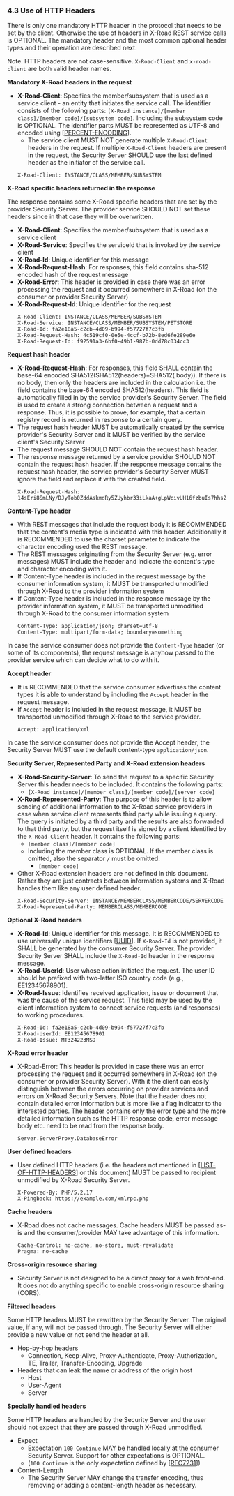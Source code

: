 ### 4.3 Use of HTTP Headers

There is only one mandatory HTTP header in the protocol that needs to be set by the client. Otherwise the use of headers
in X-Road REST service calls is OPTIONAL. The mandatory header and the most common optional header types and their
operation are described next.

Note. HTTP headers are not case-sensitive. `X-Road-Client` and `x-road-client` are both valid header names.

**Mandatory X-Road headers in the request**

- **X-Road-Client**: Specifies the member/subsystem that is used as a service client - an entity that initiates the
  service call. The identifier consists of the following
  parts: `[X-Road instance]/[member class]/[member code]/[subsystem code]`. Including the subsystem code is OPTIONAL.
  The identifier parts MUST be represented as UTF-8 and encoded using \[[PERCENT-ENCODING](#Ref_PERCENTENC)\].
    - The service client MUST NOT generate multiple `X-Road-Client` headers in the request. If multiple `X-Road-Client`
      headers are present in the request, the Security Server SHOULD use the last defined header as the initiator of the
      service call.
  ```http
  X-Road-Client: INSTANCE/CLASS/MEMBER/SUBSYSTEM
  ```

**X-Road specific headers returned in the response**

The response contains some X-Road specific headers that are set by the provider Security Server. The provider service
SHOULD NOT set these headers since in that case they will be overwritten.

- **X-Road-Client**:  Specifies the member/subsystem that is used as a service client
- **X-Road-Service**:  Specifies the serviceId that is invoked by the service client
- **X-Road-Id**: Unique identifier for this message
- **X-Road-Request-Hash**: For responses, this field contains sha-512 encoded hash of the request message
- **X-Road-Error**: This header is provided in case there was an error processing the request and it occurred somewhere
  in X-Road (on the consumer or provider Security Server)
- **X-Road-Request-Id**: Unique identifier for the request
  ```http
  X-Road-Client: INSTANCE/CLASS/MEMBER/SUBSYSTEM
  X-Road-Service: INSTANCE/CLASS/MEMBER/SUBSYSTEM/PETSTORE
  X-Road-Id: fa2e18a5-c2cb-4d09-b994-f57727f7c3fb
  X-Road-Request-Hash: 4c519cf0-0e5e-4ccf-b72b-8ed6fe289e6e
  X-Road-Request-Id: f92591a3-6bf0-49b1-987b-0dd78c034cc3
  ```

**Request hash header**

- **X-Road-Request-Hash**: For responses, this field SHALL contain the base-64 encoded SHA512(SHA512(headers)+SHA512(
  body)). If there is no body, then only the headers are included in the calculation i.e. the field contains the base-64
  encoded SHA512(headers). This field is automatically filled in by the service provider's Security Server. The field is
  used to create a strong connection between a request and a response. Thus, it is possible to prove, for example, that
  a certain registry record is returned in response to a certain query.
- The request hash header MUST be automatically created by the service provider's Security Server
  and it MUST be verified by the service client's Security Server
- The request message SHOULD NOT contain the request hash header.
- The response message returned by a service provider SHOULD NOT contain the request hash header. If the response
  message contains the request hash header, the service provider's Security Server MUST ignore the field and replace it
  with the created field.
  ```http
  X-Road-Request-Hash: 14sEri8SmLNy/DJyTob0ZddAskmdRy5ZUyhbr33iLkaA+gLpWcivUH16fzbuIs7hhs2AnA4lJDloyIihXMlVQA== 
  ```

**Content-Type header**

- With REST messages that include the request body it is RECOMMENDED that the content's media type is indicated with
  this header. Additionally it is RECOMMENDED to use the charset parameter to indicate the character encoding used the
  REST message.
- The REST messages originating from the Security Server (e.g. error messages) MUST include the header and indicate the
  content's type and character encoding with it.
- If Content-Type header is included in the request message by the consumer information system, it MUST be transported
  unmodified through X-Road to the provider information system
- If Content-Type header is included in the response message by the provider information system, it MUST be transported
  unmodified through X-Road to the consumer information system
  ```http
  Content-Type: application/json; charset=utf-8
  Content-Type: multipart/form-data; boundary=something
  ```

In case the service consumer does not provide the `Content-Type` header (or some of its components), the request message
is anyhow passed to the provider service which can decide what to do with it.

**Accept header**

- It is RECOMMENDED that the service consumer advertises the content types it is able to understand by including
  the `Accept` header in the request message.
- If `Accept` header is included in the request message, it MUST be transported unmodified through X-Road to the service
  provider.
  ```http
  Accept: application/xml
  ```

In case the service consumer does not provide the Accept header, the Security Server MUST use the default
content-type `application/json`.

**Security Server, Represented Party and X-Road extension headers**

- **X-Road-Security-Server**: To send the request to a specific Security Server this header needs to be included. It
  contains the following parts:
    - `[X-Road instance]/[member class]/[member code]/[server code]`
- **X-Road-Represented-Party**: The purpose of this header is to allow sending of additional information to the X-Road
  service providers in case when service client represents third party while issuing a query. The query is initiated by
  a third party and the results are also forwarded to that third party, but the request itself is signed by a client
  identified by the `X-Road-Client` header. It contains the following parts:
    - `[member class]/[member code]`
    - Including the member class is OPTIONAL. If the member class is omitted, also the separator `/` must be omitted:
        - `[member code]`
- Other X-Road extension headers are not defined in this document. Rather they are just contracts between information
  systems and X-Road handles them like any user defined header.
  ```http
  X-Road-Security-Server: INSTANCE/MEMBERCLASS/MEMBERCODE/SERVERCODE
  X-Road-Represented-Party: MEMBERCLASS/MEMBERCODE
  ```

**Optional X-Road headers**

- **X-Road-Id**: Unique identifier for this message. It is RECOMMENDED to use universally unique identifiers
  \[[UUID](#Ref_UUID)\]. If `X-Road-Id` is not provided, it SHALL be generated by the consumer Security Server. The
  provider Security Server SHALL include the `X-Road-Id` header in the response message.
- **X-Road-UserId**: User whose action initiated the request. The user ID should be prefixed with two-letter ISO country
  code (e.g., EE12345678901).
- **X-Road-Issue**: Identifies received application, issue or document that was the cause of the service request. This
  field may be used by the client information system to connect service requests (and responses) to working procedures.
  ```http
  X-Road-Id: fa2e18a5-c2cb-4d09-b994-f57727f7c3fb
  X-Road-UserId: EE12345678901
  X-Road-Issue: MT324223MSD
  ```

**X-Road error header**

- X-Road-Error: This header is provided in case there was an error processing the request and it occurred somewhere in
  X-Road (on the consumer or provider Security Server). With it the client can easily distinguish between the errors
  occurring on provider services and errors on X-Road Security Servers. Note that the header does not contain detailed
  error information but is more like a flag indicator to the interested parties. The header contains only the error type
  and the more detailed information such as the HTTP response code, error message body etc. need to be read from the
  response body.
  ```
  Server.ServerProxy.DatabaseError
  ```

**User defined headers**

- User defined HTTP headers (i.e. the headers not mentioned in \[[LIST-OF-HTTP-HEADERS](#Ref_HTTPHEADERS)\] or this
  document) MUST be passed to recipient unmodified by X-Road Security Server.
  ```http
  X-Powered-By: PHP/5.2.17
  X-Pingback: https://example.com/xmlrpc.php
  ```

**Cache headers**

- X-Road does not cache messages. Cache headers MUST be passed as-is and the consumer/provider MAY take advantage of
  this information.
  ```http
  Cache-Control: no-cache, no-store, must-revalidate
  Pragma: no-cache
  ```

**Cross-origin resource sharing**

- Security Server is not designed to be a direct proxy for a web front-end. It does not do anything specific to enable
  cross-origin resource sharing (CORS).

**Filtered headers**

Some HTTP headers MUST be rewritten by the Security Server. The original value, if any, will not be passed through. The
Security Server will either provide a new value or not send the header at all.

- Hop-by-hop headers
    - Connection, Keep-Alive, Proxy-Authenticate, Proxy-Authorization, TE, Trailer, Transfer-Encoding, Upgrade
- Headers that can leak the name or address of the origin host
    - Host
    - User-Agent
    - Server

**Specially handled headers**

Some HTTP headers are handled by the Security Server and the user should not expect that they are passed through X-Road
unmodified.

- Expect
    - Expectation `100 Continue`  MAY be handled locally at the consumer Security Server. Support for other expectations
      is OPTIONAL.
    - (`100 Continue` is the only expectation defined by \[[RFC7231](#Ref_RFC7231)\])
- Content-Length
    - The Security Server MAY change the transfer encoding, thus removing or adding a content-length header as
      necessary.